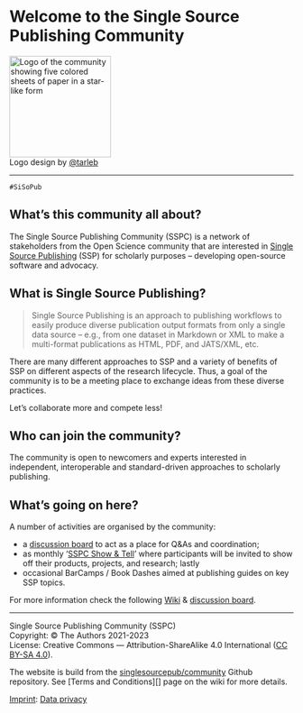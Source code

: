 # Welcome to the Single Source Publishing Community

<figure style="margin: 0">
<img src="https://raw.githubusercontent.com/singlesourcepub/community/main/ssp-community-logo.png" alt="Logo of the community showing five colored sheets of paper in a star-like form" style="width: 180px">
<figcaption>
Logo design by <a href="https://github.com/tarleb/">@tarleb</a>
</figcaption>
</figure>

------------------------------------------------------------------------

`#SiSoPub`

## What’s this community all about?

The Single Source Publishing Community (SSPC) is a network of
stakeholders from the Open Science community that are interested in
[Single Source Publishing][] (SSP) for scholarly purposes – developing
open-source software and advocacy.

## What is Single Source Publishing?

> Single Source Publishing is an approach to publishing workflows to
> easily produce diverse publication output formats from only a single
> data source – e.g., from one dataset in Markdown or XML to make a
> multi-format publications as HTML, PDF, and JATS/XML, etc.

There are many different approaches to SSP and a variety of benefits of
SSP on different aspects of the research lifecycle. Thus, a goal of the
community is to be a meeting place to exchange ideas from these diverse
practices.

Let’s collaborate more and compete less!

## Who can join the community?

The community is open to newcomers and experts interested in
independent, interoperable and standard-driven approaches to scholarly
publishing.

## What’s going on here?

A number of activities are organised by the community:

- a [discussion board][] to act as a place for Q&As and coordination;
- as monthly ‘[SSPC Show & Tell][]’ where participants will be invited
  to show off their products, projects, and research; lastly
- occasional BarCamps / Book Dashes aimed at publishing guides on key
  SSP topics.

For more information check the following [Wiki][] & [discussion
board][].

------------------------------------------------------------------------

Single Source Publishing Community (SSPC)\
Copyright: © The Authors 2021-2023\
License: Creative Commons — Attribution-ShareAlike 4.0 International
([CC BY-SA 4.0][]).

The website is build from the [singlesourcepub/community][] Github
repository. See [Terms and Conditions][] page on the wiki for more
details.

[Imprint][]: [Data privacy][]

  [singlesourcepub/community]: https://github.com/singlesourcepub/community
  [Single Source Publishing]: https://en.wikipedia.org/wiki/Single-source_publishing
  [discussion board]: https://github.com/singlesourcepub/community/discussions
  [SSPC Show & Tell]: https://github.com/singlesourcepub/community/wiki/SSPC-Show-&-Tell
  [Wiki]: https://github.com/singlesourcepub/community/wiki
  [CC BY-SA 4.0]: https://creativecommons.org/licenses/by-sa/4.0/deed.ast
  [GitHub repository]: https://github.com/singlesourcepub/community
  [here]: https://github.com/singlesourcepub/community/wiki/Terms-and-Conditions
  [Imprint]: docs/imprint.md
  [Data privacy]: https://docs.github.com/en/github/site-policy/github-privacy-statement
